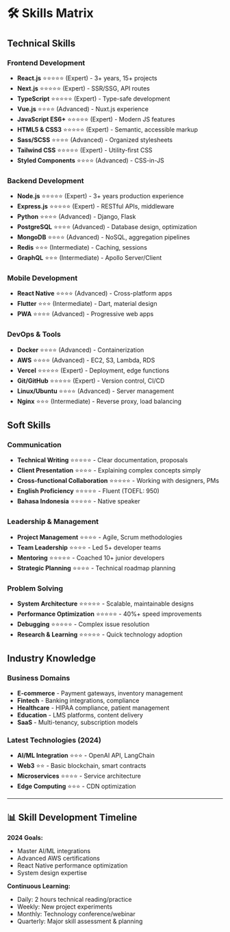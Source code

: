 # 🛠️ Skills Matrix

## Technical Skills

### Frontend Development
- **React.js** ⭐⭐⭐⭐⭐ (Expert) - 3+ years, 15+ projects
- **Next.js** ⭐⭐⭐⭐⭐ (Expert) - SSR/SSG, API routes
- **TypeScript** ⭐⭐⭐⭐⭐ (Expert) - Type-safe development
- **Vue.js** ⭐⭐⭐⭐ (Advanced) - Nuxt.js experience
- **JavaScript ES6+** ⭐⭐⭐⭐⭐ (Expert) - Modern JS features
- **HTML5 & CSS3** ⭐⭐⭐⭐⭐ (Expert) - Semantic, accessible markup
- **Sass/SCSS** ⭐⭐⭐⭐ (Advanced) - Organized stylesheets
- **Tailwind CSS** ⭐⭐⭐⭐⭐ (Expert) - Utility-first CSS
- **Styled Components** ⭐⭐⭐⭐ (Advanced) - CSS-in-JS

### Backend Development
- **Node.js** ⭐⭐⭐⭐⭐ (Expert) - 3+ years production experience
- **Express.js** ⭐⭐⭐⭐⭐ (Expert) - RESTful APIs, middleware
- **Python** ⭐⭐⭐⭐ (Advanced) - Django, Flask
- **PostgreSQL** ⭐⭐⭐⭐ (Advanced) - Database design, optimization
- **MongoDB** ⭐⭐⭐⭐ (Advanced) - NoSQL, aggregation pipelines
- **Redis** ⭐⭐⭐ (Intermediate) - Caching, sessions
- **GraphQL** ⭐⭐⭐ (Intermediate) - Apollo Server/Client

### Mobile Development
- **React Native** ⭐⭐⭐⭐ (Advanced) - Cross-platform apps
- **Flutter** ⭐⭐⭐ (Intermediate) - Dart, material design
- **PWA** ⭐⭐⭐⭐ (Advanced) - Progressive web apps

### DevOps & Tools
- **Docker** ⭐⭐⭐⭐ (Advanced) - Containerization
- **AWS** ⭐⭐⭐⭐ (Advanced) - EC2, S3, Lambda, RDS
- **Vercel** ⭐⭐⭐⭐⭐ (Expert) - Deployment, edge functions
- **Git/GitHub** ⭐⭐⭐⭐⭐ (Expert) - Version control, CI/CD
- **Linux/Ubuntu** ⭐⭐⭐⭐ (Advanced) - Server management
- **Nginx** ⭐⭐⭐ (Intermediate) - Reverse proxy, load balancing

## Soft Skills

### Communication
- **Technical Writing** ⭐⭐⭐⭐⭐ - Clear documentation, proposals
- **Client Presentation** ⭐⭐⭐⭐ - Explaining complex concepts simply
- **Cross-functional Collaboration** ⭐⭐⭐⭐⭐ - Working with designers, PMs
- **English Proficiency** ⭐⭐⭐⭐⭐ - Fluent (TOEFL: 950)
- **Bahasa Indonesia** ⭐⭐⭐⭐⭐ - Native speaker

### Leadership & Management
- **Project Management** ⭐⭐⭐⭐ - Agile, Scrum methodologies
- **Team Leadership** ⭐⭐⭐⭐ - Led 5+ developer teams
- **Mentoring** ⭐⭐⭐⭐⭐ - Coached 10+ junior developers
- **Strategic Planning** ⭐⭐⭐⭐ - Technical roadmap planning

### Problem Solving
- **System Architecture** ⭐⭐⭐⭐⭐ - Scalable, maintainable designs
- **Performance Optimization** ⭐⭐⭐⭐⭐ - 40%+ speed improvements
- **Debugging** ⭐⭐⭐⭐⭐ - Complex issue resolution
- **Research & Learning** ⭐⭐⭐⭐⭐ - Quick technology adoption

## Industry Knowledge

### Business Domains
- **E-commerce** - Payment gateways, inventory management
- **Fintech** - Banking integrations, compliance
- **Healthcare** - HIPAA compliance, patient management
- **Education** - LMS platforms, content delivery
- **SaaS** - Multi-tenancy, subscription models

### Latest Technologies (2024)
- **AI/ML Integration** ⭐⭐⭐ - OpenAI API, LangChain
- **Web3** ⭐⭐ - Basic blockchain, smart contracts
- **Microservices** ⭐⭐⭐⭐ - Service architecture
- **Edge Computing** ⭐⭐⭐ - CDN optimization

---

## 📊 Skill Development Timeline

**2024 Goals:**
- Master AI/ML integrations
- Advanced AWS certifications
- React Native performance optimization
- System design expertise

**Continuous Learning:**
- Daily: 2 hours technical reading/practice
- Weekly: New project experiments
- Monthly: Technology conference/webinar
- Quarterly: Major skill assessment & planning
